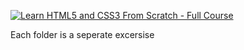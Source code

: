 [![Learn HTML5 and CSS3 From Scratch - Full Course](https://img.youtube.com/vi/mU6anWqZJcc/0.jpg)](https://www.youtube.com/watch?v=mU6anWqZJcc)


Each folder is a seperate excersise
